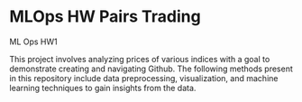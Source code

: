 # MLOps HW Pairs Trading 
ML Ops HW1

This project involves analyzing prices of various indices with a goal to demonstrate creating and navigating Github. The following methods present in this repository include data preprocessing, visualization, and machine learning techniques to gain insights from the data.
